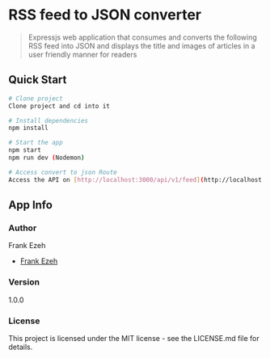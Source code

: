 # RSS feed to JSON converter

> Expressjs web application that consumes and converts the following RSS feed into JSON and displays the title and images of articles in a user friendly manner for readers

## Quick Start

```bash
# Clone project
Clone project and cd into it

# Install dependencies
npm install

# Start the app
npm start
npm run dev (Nodemon)

# Access convert to json Route
Access the API on [http://localhost:3000/api/v1/feed](http://localhost:3000/api/v1/feed)
```

## App Info

### Author

Frank Ezeh
*  [Frank Ezeh](https://www.linkedin.com/in/frank-ezeh-7a79a0182)

### Version

1.0.0

### License

This project is licensed under the MIT license - see the LICENSE.md file for details.